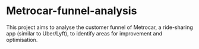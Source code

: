 # Metrocar-funnel-analysis
This project aims to analyse the customer funnel of Metrocar, a ride-sharing app (similar to Uber/Lyft), to identify areas for improvement and optimisation. 

